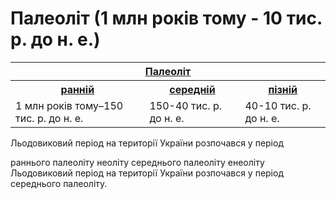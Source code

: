 # Палеоліт (1 млн років тому - 10 тис. р. до н. е.)

<div class="centered-table-wrapper">
<table class="centered-table">
  <tr>
    <th colspan="3"><a href="http://history.ed-era.com/1/paleolyt.html">Палеоліт</a></th>
  </tr>
    <th><a href="http://history.ed-era.com/1/rannyu_paleolyt.html">ранній</a></th>
    <th><a href="http://history.ed-era.com/1/seregnyu_paleolyt.html">середній</a></th>
    <th><a href="http://history.ed-era.com/1/pyznyu_paleolyt.html">пізній</a></th>
   <tr>
        <td>1 млн років тому–150 тис. р. до н. е.</td>
        <td>150-40 тис. р. до н. е.</td>
        <td>40-10 тис. р. до н. е.</td>
   </tr>
</table>
</div>

<quiz correctLabel="correct" incorrectLabel="incorrect" checkLabel="check">
    <question text="">
        <p>Льодовиковий період на території України розпочався у період</p>
        <answer>раннього палеоліту</answer>
        <answer>неоліту</answer>
        <answer correct>середнього палеоліту</answer>
        <answer>енеоліту</answer>
    <explanation>
    Льодовиковий період на території України розпочався у період середнього палеоліту.
    </explanation>
</quiz>